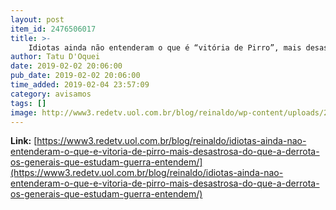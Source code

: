```yaml
---
layout: post
item_id: 2476506017
title: >-
    Idiotas ainda não entenderam o que é “vitória de Pirro”, mais desastrosa do que a derrota. Os generais, que estudam guerra, sabem o que é
author: Tatu D'Oquei
date: 2019-02-02 20:06:00
pub_date: 2019-02-02 20:06:00
time_added: 2019-02-04 23:57:09
category: avisamos
tags: []
image: http://www3.redetv.uol.com.br/blog/reinaldo/wp-content/uploads/2019/02/idiotas-ainda-nao-entenderam-o-que-e-vitoria-de-pirro-mais-desastrosa-do-que-a-derrota-os-generais-que-estudam-guerra-entendem.jpg
---
```


**Link:** [https://www3.redetv.uol.com.br/blog/reinaldo/idiotas-ainda-nao-entenderam-o-que-e-vitoria-de-pirro-mais-desastrosa-do-que-a-derrota-os-generais-que-estudam-guerra-entendem/](https://www3.redetv.uol.com.br/blog/reinaldo/idiotas-ainda-nao-entenderam-o-que-e-vitoria-de-pirro-mais-desastrosa-do-que-a-derrota-os-generais-que-estudam-guerra-entendem/)

